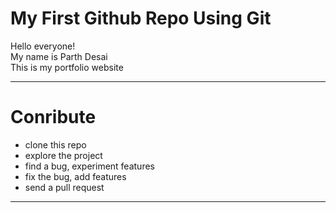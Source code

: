 # My First Github Repo Using Git
 Hello everyone! <br>
 My name is Parth Desai <br>
 This is my portfolio website<hr>
 # Conribute
 * clone this repo
 * explore the project
 * find a bug, experiment features
 * fix the bug, add features
 * send a pull request

<hr>
